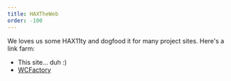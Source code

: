 ```yaml
---
title: HAXTheWeb
order: -100
---
```

<p>We loves us some HAX11ty and dogfood it for many project sites. Here's a link farm:</p>
<ul>
	<li>This site... duh :)</a></li>
	<li><a href="https://wcfactory.js.org/">WCFactory</a></li>
</ul>
